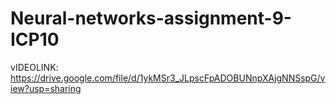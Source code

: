 # Neural-networks-assignment-9-ICP10
vIDEOLINK: https://drive.google.com/file/d/1ykMSr3_JLpscFpADOBUNnpXAjgNNSspG/view?usp=sharing
